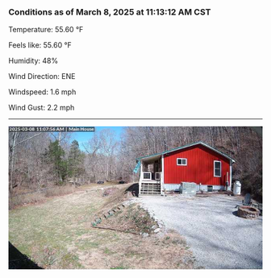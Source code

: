### Conditions as of March 8, 2025 at 11:13:12 AM CST 

Temperature: 55.60 &deg;F

Feels like: 55.60 &deg;F

Humidity: 48%

Wind Direction: ENE

Windspeed: 1.6 mph

Wind Gust: 2.2 mph

---

<img src="./images/latest.jpeg"/>


